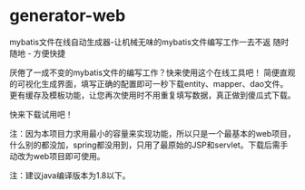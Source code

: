 # generator-web

mybatis文件在线自动生成器-让机械无味的mybatis文件编写工作一去不返
随时随地 - 方便快捷

厌倦了一成不变的mybatis文件的编写工作？快来使用这个在线工具吧！
简便直观的可视化生成界面，填写正确的配置即可一秒下载entity、mapper、dao文件。更有缓存及模板功能，让您再次使用时不用重复填写数据，真正做到傻瓜式下载。

快来下载试用吧！

注：因为本项目力求用最小的容量来实现功能，所以只是一个最基本的web项目，什么别的都没加，spring都没用到，只用了最原始的JSP和servlet。下载后需手动改为web项目即可使用。

注：建议java编译版本为1.8以下。
